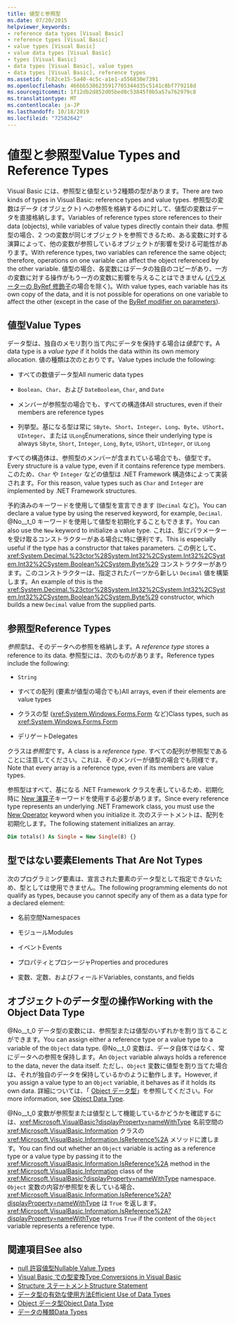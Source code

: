 ```yaml
---
title: 値型と参照型
ms.date: 07/20/2015
helpviewer_keywords:
- reference data types [Visual Basic]
- reference types [Visual Basic]
- value types [Visual Basic]
- value data types [Visual Basic]
- types [Visual Basic]
- data types [Visual Basic], value types
- data types [Visual Basic], reference types
ms.assetid: fc82ce15-5a40-4c5c-a1e1-a556830e7391
ms.openlocfilehash: 466bb5386235917705344d35c5141c8bf779218d
ms.sourcegitcommit: 1f12db2d852d05bed8c53845f0b5a57a762979c8
ms.translationtype: MT
ms.contentlocale: ja-JP
ms.lasthandoff: 10/18/2019
ms.locfileid: "72582642"
---
```

# <a name="value-types-and-reference-types"></a><span data-ttu-id="37271-102">値型と参照型</span><span class="sxs-lookup"><span data-stu-id="37271-102">Value Types and Reference Types</span></span>
<span data-ttu-id="37271-103">Visual Basic には、参照型と値型という2種類の型があります。</span><span class="sxs-lookup"><span data-stu-id="37271-103">There are two kinds of types in Visual Basic: reference types and value types.</span></span> <span data-ttu-id="37271-104">参照型の変数はデータ (オブジェクト) への参照を格納するのに対して、値型の変数はデータを直接格納します。</span><span class="sxs-lookup"><span data-stu-id="37271-104">Variables of reference types store references to their data (objects), while variables of value types directly contain their data.</span></span> <span data-ttu-id="37271-105">参照型の場合、2 つの変数が同じオブジェクトを参照できるため、ある変数に対する演算によって、他の変数が参照しているオブジェクトが影響を受ける可能性があります。</span><span class="sxs-lookup"><span data-stu-id="37271-105">With reference types, two variables can reference the same object; therefore, operations on one variable can affect the object referenced by the other variable.</span></span> <span data-ttu-id="37271-106">値型の場合、各変数にはデータの独自のコピーがあり、一方の変数に対する操作がもう一方の変数に影響を与えることはできません ([パラメーターの ByRef 修飾子](../../../language-reference/modifiers/byref.md)の場合を除く)。</span><span class="sxs-lookup"><span data-stu-id="37271-106">With value types, each variable has its own copy of the data, and it is not possible for operations on one variable to affect the other (except in the case of the [ByRef modifier on parameters](../../../language-reference/modifiers/byref.md)).</span></span>
  
## <a name="value-types"></a><span data-ttu-id="37271-107">値型</span><span class="sxs-lookup"><span data-stu-id="37271-107">Value Types</span></span>  
 <span data-ttu-id="37271-108">データ型は、独自のメモリ割り当て内にデータを保持する場合は*値型*です。</span><span class="sxs-lookup"><span data-stu-id="37271-108">A data type is a *value type* if it holds the data within its own memory allocation.</span></span> <span data-ttu-id="37271-109">値の種類は次のとおりです。</span><span class="sxs-lookup"><span data-stu-id="37271-109">Value types include the following:</span></span>  
  
- <span data-ttu-id="37271-110">すべての数値データ型</span><span class="sxs-lookup"><span data-stu-id="37271-110">All numeric data types</span></span>  
  
- <span data-ttu-id="37271-111">`Boolean`、`Char`、および `Date`</span><span class="sxs-lookup"><span data-stu-id="37271-111">`Boolean`, `Char`, and `Date`</span></span>  
  
- <span data-ttu-id="37271-112">メンバーが参照型の場合でも、すべての構造体</span><span class="sxs-lookup"><span data-stu-id="37271-112">All structures, even if their members are reference types</span></span>  
  
- <span data-ttu-id="37271-113">列挙型。基になる型は常に `SByte`、`Short`、`Integer`、`Long`、`Byte`、`UShort`、`UInteger`、または `ULong`</span><span class="sxs-lookup"><span data-stu-id="37271-113">Enumerations, since their underlying type is always `SByte`, `Short`, `Integer`, `Long`, `Byte`, `UShort`, `UInteger`, or `ULong`</span></span>  
  
 <span data-ttu-id="37271-114">すべての構造体は、参照型のメンバーが含まれている場合でも、値型です。</span><span class="sxs-lookup"><span data-stu-id="37271-114">Every structure is a value type, even if it contains reference type members.</span></span> <span data-ttu-id="37271-115">このため、`Char` や `Integer` などの値型は .NET Framework 構造体によって実装されます。</span><span class="sxs-lookup"><span data-stu-id="37271-115">For this reason, value types such as `Char` and `Integer` are implemented by .NET Framework structures.</span></span>  
  
 <span data-ttu-id="37271-116">予約済みのキーワードを使用して値型を宣言できます (`Decimal` など)。</span><span class="sxs-lookup"><span data-stu-id="37271-116">You can declare a value type by using the reserved keyword, for example, `Decimal`.</span></span> <span data-ttu-id="37271-117">@No__t_0 キーワードを使用して値型を初期化することもできます。</span><span class="sxs-lookup"><span data-stu-id="37271-117">You can also use the `New` keyword to initialize a value type.</span></span> <span data-ttu-id="37271-118">これは、型にパラメーターを受け取るコンストラクターがある場合に特に便利です。</span><span class="sxs-lookup"><span data-stu-id="37271-118">This is especially useful if the type has a constructor that takes parameters.</span></span> <span data-ttu-id="37271-119">この例として、<xref:System.Decimal.%23ctor%28System.Int32%2CSystem.Int32%2CSystem.Int32%2CSystem.Boolean%2CSystem.Byte%29> コンストラクターがあります。このコンストラクターは、指定されたパーツから新しい `Decimal` 値を構築します。</span><span class="sxs-lookup"><span data-stu-id="37271-119">An example of this is the <xref:System.Decimal.%23ctor%28System.Int32%2CSystem.Int32%2CSystem.Int32%2CSystem.Boolean%2CSystem.Byte%29> constructor, which builds a new `Decimal` value from the supplied parts.</span></span>  
  
## <a name="reference-types"></a><span data-ttu-id="37271-120">参照型</span><span class="sxs-lookup"><span data-stu-id="37271-120">Reference Types</span></span>  
 <span data-ttu-id="37271-121">*参照型*は、そのデータへの参照を格納します。</span><span class="sxs-lookup"><span data-stu-id="37271-121">A *reference type* stores a reference to its data.</span></span> <span data-ttu-id="37271-122">参照型には、次のものがあります。</span><span class="sxs-lookup"><span data-stu-id="37271-122">Reference types include the following:</span></span>  
  
- `String`  
  
- <span data-ttu-id="37271-123">すべての配列 (要素が値型の場合でも)</span><span class="sxs-lookup"><span data-stu-id="37271-123">All arrays, even if their elements are value types</span></span>  
  
- <span data-ttu-id="37271-124">クラスの型 (<xref:System.Windows.Forms.Form> など)</span><span class="sxs-lookup"><span data-stu-id="37271-124">Class types, such as <xref:System.Windows.Forms.Form></span></span>  
  
- <span data-ttu-id="37271-125">デリゲート</span><span class="sxs-lookup"><span data-stu-id="37271-125">Delegates</span></span>  
  
 <span data-ttu-id="37271-126">クラスは*参照型*です。</span><span class="sxs-lookup"><span data-stu-id="37271-126">A class is a *reference type*.</span></span> <span data-ttu-id="37271-127">すべての配列が参照型であることに注意してください。これは、そのメンバーが値型の場合でも同様です。</span><span class="sxs-lookup"><span data-stu-id="37271-127">Note that every array is a reference type, even if its members are value types.</span></span>  
  
 <span data-ttu-id="37271-128">参照型はすべて、基になる .NET Framework クラスを表しているため、初期化時に [New 演算子](../../../../visual-basic/language-reference/operators/new-operator.md)キーワードを使用する必要があります。</span><span class="sxs-lookup"><span data-stu-id="37271-128">Since every reference type represents an underlying .NET Framework class, you must use the [New Operator](../../../../visual-basic/language-reference/operators/new-operator.md) keyword when you initialize it.</span></span> <span data-ttu-id="37271-129">次のステートメントは、配列を初期化します。</span><span class="sxs-lookup"><span data-stu-id="37271-129">The following statement initializes an array.</span></span>  
  
```vb  
Dim totals() As Single = New Single(8) {}  
```  
  
## <a name="elements-that-are-not-types"></a><span data-ttu-id="37271-130">型ではない要素</span><span class="sxs-lookup"><span data-stu-id="37271-130">Elements That Are Not Types</span></span>  
 <span data-ttu-id="37271-131">次のプログラミング要素は、宣言された要素のデータ型として指定できないため、型としては使用できません。</span><span class="sxs-lookup"><span data-stu-id="37271-131">The following programming elements do not qualify as types, because you cannot specify any of them as a data type for a declared element:</span></span>  
  
- <span data-ttu-id="37271-132">名前空間</span><span class="sxs-lookup"><span data-stu-id="37271-132">Namespaces</span></span>  
  
- <span data-ttu-id="37271-133">モジュール</span><span class="sxs-lookup"><span data-stu-id="37271-133">Modules</span></span>  
  
- <span data-ttu-id="37271-134">イベント</span><span class="sxs-lookup"><span data-stu-id="37271-134">Events</span></span>  
  
- <span data-ttu-id="37271-135">プロパティとプロシージャ</span><span class="sxs-lookup"><span data-stu-id="37271-135">Properties and procedures</span></span>  
  
- <span data-ttu-id="37271-136">変数、定数、およびフィールド</span><span class="sxs-lookup"><span data-stu-id="37271-136">Variables, constants, and fields</span></span>  
  
## <a name="working-with-the-object-data-type"></a><span data-ttu-id="37271-137">オブジェクトのデータ型の操作</span><span class="sxs-lookup"><span data-stu-id="37271-137">Working with the Object Data Type</span></span>  
 <span data-ttu-id="37271-138">@No__t_0 データ型の変数には、参照型または値型のいずれかを割り当てることができます。</span><span class="sxs-lookup"><span data-stu-id="37271-138">You can assign either a reference type or a value type to a variable of the `Object` data type.</span></span> <span data-ttu-id="37271-139">@No__t_0 変数は、データ自体ではなく、常にデータへの参照を保持します。</span><span class="sxs-lookup"><span data-stu-id="37271-139">An `Object` variable always holds a reference to the data, never the data itself.</span></span> <span data-ttu-id="37271-140">ただし、`Object` 変数に値型を割り当てた場合は、それが独自のデータを保持しているかのように動作します。</span><span class="sxs-lookup"><span data-stu-id="37271-140">However, if you assign a value type to an `Object` variable, it behaves as if it holds its own data.</span></span> <span data-ttu-id="37271-141">詳細については、「 [Object データ型](../../../../visual-basic/language-reference/data-types/object-data-type.md)」を参照してください。</span><span class="sxs-lookup"><span data-stu-id="37271-141">For more information, see [Object Data Type](../../../../visual-basic/language-reference/data-types/object-data-type.md).</span></span>  
  
 <span data-ttu-id="37271-142">@No__t_0 変数が参照型または値型として機能しているかどうかを確認するには、<xref:Microsoft.VisualBasic?displayProperty=nameWithType> 名前空間の <xref:Microsoft.VisualBasic.Information> クラスの <xref:Microsoft.VisualBasic.Information.IsReference%2A> メソッドに渡します。</span><span class="sxs-lookup"><span data-stu-id="37271-142">You can find out whether an `Object` variable is acting as a reference type or a value type by passing it to the <xref:Microsoft.VisualBasic.Information.IsReference%2A> method in the <xref:Microsoft.VisualBasic.Information> class of the <xref:Microsoft.VisualBasic?displayProperty=nameWithType> namespace.</span></span> <span data-ttu-id="37271-143">`Object` 変数の内容が参照型を表している場合、<xref:Microsoft.VisualBasic.Information.IsReference%2A?displayProperty=nameWithType> は `True` を返します。</span><span class="sxs-lookup"><span data-stu-id="37271-143"><xref:Microsoft.VisualBasic.Information.IsReference%2A?displayProperty=nameWithType> returns `True` if the content of the `Object` variable represents a reference type.</span></span>  
  
## <a name="see-also"></a><span data-ttu-id="37271-144">関連項目</span><span class="sxs-lookup"><span data-stu-id="37271-144">See also</span></span>

- [<span data-ttu-id="37271-145">null 許容値型</span><span class="sxs-lookup"><span data-stu-id="37271-145">Nullable Value Types</span></span>](../../../../visual-basic/programming-guide/language-features/data-types/nullable-value-types.md)
- [<span data-ttu-id="37271-146">Visual Basic での型変換</span><span class="sxs-lookup"><span data-stu-id="37271-146">Type Conversions in Visual Basic</span></span>](../../../../visual-basic/programming-guide/language-features/data-types/type-conversions.md)
- [<span data-ttu-id="37271-147">Structure ステートメント</span><span class="sxs-lookup"><span data-stu-id="37271-147">Structure Statement</span></span>](../../../../visual-basic/language-reference/statements/structure-statement.md)
- [<span data-ttu-id="37271-148">データ型の有効な使用方法</span><span class="sxs-lookup"><span data-stu-id="37271-148">Efficient Use of Data Types</span></span>](../../../../visual-basic/programming-guide/language-features/data-types/efficient-use-of-data-types.md)
- [<span data-ttu-id="37271-149">Object データ型</span><span class="sxs-lookup"><span data-stu-id="37271-149">Object Data Type</span></span>](../../../../visual-basic/language-reference/data-types/object-data-type.md)
- [<span data-ttu-id="37271-150">データの種類</span><span class="sxs-lookup"><span data-stu-id="37271-150">Data Types</span></span>](../../../../visual-basic/programming-guide/language-features/data-types/index.md)
